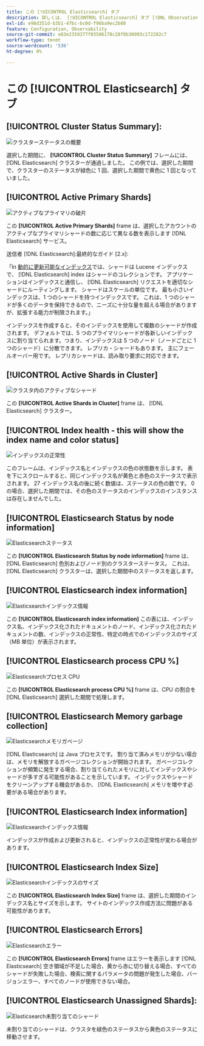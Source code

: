 ```yaml
---
title: この [!UICONTROL Elasticsearch] タブ
description: 詳しくは、 [!UICONTROL Elasticsearch] タブ [!DNL Observation for Adobe Commerce].
exl-id: e98d351d-b3b1-47bc-bc0d-f96ba9ec2b80
feature: Configuration, Observability
source-git-commit: e83e2359377f03506178c28f8b30993c172282c7
workflow-type: tm+mt
source-wordcount: '536'
ht-degree: 0%

---
```


# この [!UICONTROL Elasticsearch] タブ

## [!UICONTROL Cluster Status Summary]:

![クラスターステータスの概要](../../assets/tools/cluster-status-summary.jpg)

選択した期間に、 **[!UICONTROL Cluster Status Summary]** フレームには、 [!DNL Elasticsearch] クラスターが通過しました。 この例では、選択した期間で、クラスターのステータスが緑色に 1 回、選択した期間で黄色に 1 回となっていました。

## [!UICONTROL Active Primary Shards]

![アクティブなプライマリの破片](../../assets/tools/active-primary-shards.jpg)

この **[!UICONTROL Active Primary Shards]** frame は、選択したアカウントのアクティブなプライマリシャードの数に応じて異なる数を表示します [!DNL Elasticsearch] サービス。

送信者 [!DNL Elasticsearch]:最終的なガイド [2.x]:

「In [動的に更新可能なインデックス](https://www.elastic.co/guide/en/elasticsearch/guide/2.x/dynamic-indices.html)では、シャードは Lucene インデックスで、 [!DNL Elasticsearch] index はシャードのコレクションです。 アプリケーションはインデックスと通信し、 [!DNL Elasticsearch] リクエストを適切なシャードにルーティングします。 シャードはスケールの単位です。 最も小さいインデックスは、1 つのシャードを持つインデックスです。 これは、1 つのシャードが多くのデータを保持できるので、ニーズに十分な量を超える場合がありますが、拡張する能力が制限されます。」

インデックスを作成すると、そのインデックスを使用して複数のシャードが作成されます。 デフォルトでは、5 つのプライマリシャードが各新しいインデックスに割り当てられます。つまり、インデックスは 5 つのノード（ノードごとに 1 つのシャード）に分散できます。 レプリカ・シャードもあります。 主にフェールオーバー用です。 レプリカシャードは、読み取り要求に対応できます。

## [!UICONTROL Active Shards in Cluster]

![クラスタ内のアクティブなシャード](../../assets/tools/active-shards-in-cluster.jpg)

この **[!UICONTROL Active Shards in Cluster]** frame は、 [!DNL Elasticsearch] クラスター。

## [!UICONTROL Index health - this will show the index name and color status]

![インデックスの正常性](../../assets/tools/index-health.jpg)

このフレームは、インデックス名とインデックスの色の状態数を示します。 表を下にスクロールすると、同じインデックス名が黄色と赤色のステータスで表示されます。 27 インデックス名の後に続く数値は、ステータスの色の数です。 0 の場合、選択した期間では、その色のステータスのインデックスのインスタンスは存在しませんでした。

## [!UICONTROL Elasticsearch Status by node information]

![Elasticsearchステータス](../../assets/tools/elasticsearch-status-by-node.jpg)

この **[!UICONTROL Elasticsearch Status by node information]** frame は、 [!DNL Elasticsearch] 色別およびノード別のクラスターステータス。 これは、 [!DNL Elasticsearch] クラスターは、選択した期間中のステータスを返します。

## [!UICONTROL Elasticsearch index information]

![Elasticsearchインデックス情報](../../assets/tools/elasticsearch-tab-elasticsearch-index-information-image-1.jpg)

この **[!UICONTROL Elasticsearch index information]** この表には、インデックス名、インデックス化されたドキュメントのノード、インデックス化されたドキュメントの数、インデックスの正常性、特定の時点でのインデックスのサイズ（MB 単位）が表示されます。

## [!UICONTROL Elasticsearch process CPU %]

![Elasticsearchプロセス CPU](../../assets/tools/elasticsearch-process-cpu.jpg)

この **[!UICONTROL Elasticsearch process CPU %]** frame は、CPU の割合を [!DNL Elasticsearch] 選択した期間で処理します。

## [!UICONTROL Elasticsearch Memory garbage collection]

![Elasticsearchメモリガベージ](../../assets/tools/elasticsearch-memory-garbage.jpg)

[!DNL Elasticsearch] は Java プロセスです。 割り当て済みメモリが少ない場合は、メモリを解放するガベージコレクションが開始されます。 ガベージコレクションが頻繁に発生する場合、割り当てられたメモリに対してインデックスやシャードが多すぎる可能性があることを示しています。 インデックスやシャードをクリーンアップする機会があるか、 [!DNL Elasticsearch] メモリを増やす必要がある場合があります。

## [!UICONTROL Elasticsearch Index information]

![Elasticsearchインデックス情報](../../assets/tools/elasticsearch-index-information-2.jpg)

インデックスが作成および更新されると、インデックスの正常性が変わる場合があります。

## [!UICONTROL Elasticsearch Index Size]

![Elasticsearchインデックスのサイズ](../../assets/tools/elasticsearch-index-size.jpg)

この **[!UICONTROL Elasticsearch Index Size]** frame は、選択した期間のインデックス名とサイズを示します。 サイトのインデックス作成方法に問題がある可能性があります。

## [!UICONTROL Elasticsearch Errors]

![Elasticsearchエラー](../../assets/tools/elasticsearch-tab-elasticsearch-errors.jpg)

この **[!UICONTROL Elasticsearch Errors]** frame はエラーを表示します [!DNL Elasticsearch] 空き領域が不足した場合、黄から赤に切り替える場合、すべてのシャードが失敗した場合、検索に関するパラメータの問題が発生した場合、バージョンエラー、すべてのノードが使用できない場合。

## [!UICONTROL Elasticsearch Unassigned Shards]:

![Elasticsearch未割り当てのシャード](../../assets/tools/elasticsearch-unassigned-shards.jpg)

未割り当てのシャードは、クラスタを緑色のステータスから黄色のステータスに移動させます。
